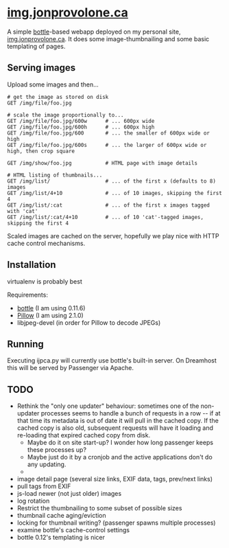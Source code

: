 [i.jp.ca]: http://img.jonprovolone.ca
[bottle]: http://bottlepy.org/
[pillow]: http://python-imaging.github.io/

[img.jonprovolone.ca][i.jp.ca]
==============================
A simple [bottle][bottle]-based webapp deployed on my personal
site, [img.jonprovolone.ca][i.jp.ca]. It does some image-thumbnailing and some
basic templating of pages.

Serving images
--------------
Upload some images and then...

    # get the image as stored on disk
    GET /img/file/foo.jpg

    # scale the image proportionally to...
    GET /img/file/foo.jpg/600w      # ... 600px wide
    GET /img/file/foo.jpg/600h      # ... 600px high
    GET /img/file/foo.jpg/600       # ... the smaller of 600px wide or high
    GET /img/file/foo.jpg/600s      # ... the larger of 600px wide or high, then crop square

    GET /img/show/foo.jpg           # HTML page with image details

    # HTML listing of thumbnails...
    GET /img/list/                  # ... of the first x (defaults to 8) images
    GET /img/list/4+10              # ... of 10 images, skipping the first 4
    GET /img/list/:cat              # ... of the first x images tagged with 'cat'
    GET /img/list/:cat/4+10         # ... of 10 'cat'-tagged images, skipping the first 4

Scaled images are cached on the server, hopefully we play nice with
HTTP cache control mechanisms.


Installation
------------
virtualenv is probably best

Requirements:
- [bottle][bottle] (I am using 0.11.6)
- [Pillow][pillow] (I am using 2.1.0)
- libjpeg-devel (in order for Pillow to decode JPEGs)

Running
-------
Executing ijpca.py will currently use bottle's built-in server. On
Dreamhost this will be served by Passenger via Apache.

TODO
----
- Rethink the "only one updater" behaviour: sometimes one of the non-updater
processes seems to handle a bunch of requests in a row -- if at that time its
metadata is out of date it will pull in the cached copy. If the cached copy is
also old, subsequent requests will have it loading and re-loading that
expired cached copy from disk.
    - Maybe do it on site start-up? I wonder how long passenger keeps these
    processes up?
    - Maybe just do it by a cronjob and the active applications don't do any
    updating.
    -
- image detail page (several size links, EXIF data, tags, prev/next links)
- pull tags from EXIF
- js-load newer (not just older) images
- log rotation
- Restrict the thumbnailing to some subset of possible sizes
- thumbnail cache aging/eviction
- locking for thumbnail writing? (passenger spawns multiple processes)
- examine bottle's cache-control settings
- bottle 0.12's templating is nicer
